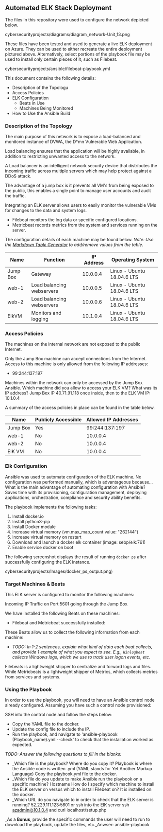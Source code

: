 ## Automated ELK Stack Deployment

The files in this repository were used to configure the network depicted below.

cybersecurityprojects/diagrams/diagram_network-Unit_13.png

These files have been tested and used to generate a live ELK deployment on Azure. They can be used to either recreate the entire deployment pictured above. Alternatively, select portions of the playbook file may be used to install only certain pieces of it, such as Filebeat.

cybersecurityprojects/ansible/filebeat-playbook.yml

This document contains the following details:
- Description of the Topologu
- Access Policies
- ELK Configuration
  - Beats in Use
  - Machines Being Monitored
- How to Use the Ansible Build


### Description of the Topology

The main purpose of this network is to expose a load-balanced and monitored instance of DVWA, the D*mn Vulnerable Web Application.

Load balancing ensures that the application will be highly available, in addition to restricting unwanted access to the network.

A Load balancer is an intelligent network security device that distributes the incoming traffic across multiple servers which may help protect against a DDoS attack. 

The advantage of a jump box is it prevents all VM's from being exposed to the public, this enables a single point to manage user accounts and audit the traffic.  

Integrating an ELK server allows users to easily monitor the vulnerable VMs for changes to the data and system logs.
- Filebeat monitors the log data or specific configured locations.  
- Metricbeat records metrics from the system and services running on the server.

The configuration details of each machine may be found below.
_Note: Use the [Markdown Table Generator](http://www.tablesgenerator.com/markdown_tables) to add/remove values from the table_.

| Name     | Function 			| IP Address | Operating System            |
|----------|------------------------------|------------|-----------------------------|
| Jump Box | Gateway  			| 10.0.0.4   | Linux  - Ubuntu 18.04.6 LTS |
| web-1    | Load balancing webservers  	| 10.0.0.5   | Linux  - Ubuntu 18.04.6 LTS |
| web-2    | Load balancing webservers   	| 10.0.0.6   | Linux  - Ubuntu 18.04.6 LTS |
| ElkVM    | Monitors and logging        	| 10.1.0.4   | Linux  - Ubuntu 18.04.6 LTS |

### Access Policies

The machines on the internal network are not exposed to the public Internet. 

Only the Jump Box machine can accept connections from the Internet. Access to this machine is only allowed from the following IP addresses:
- 99:244:137:197

Machines within the network can only be accessed by the Jump Box Ansible.
Which machine did you allow to access your ELK VM? What was its IP address? Jump Box IP 40.71.91.118 once inside, then to the ELK VM IP: 10.1.0.4  

A summary of the access policies in place can be found in the table below.

| Name     | Publicly Accessible | Allowed IP Addresses |
|----------|---------------------|----------------------|
| Jump Box | Yes                 | 99:244:137:197       |
| web-1    | No                  | 10.0.0.4             |
| web-2    | No                  | 10.0.0.4             |
| ElK VM   | No                  | 10.0.0.4	     |


### Elk Configuration

Ansible was used to automate configuration of the ELK machine. No configuration was performed manually, which is advantageous because...
What is the main advantage of automating configuration with Ansible? Saves time with its provisioning, configuration management, deploying applications, orchestration, compliance and security ability benefits.  

The playbook implements the following tasks:

1. Install docker.io  
2. Install python3-pip  
3. Install Docker module 
4. Increase virtual memory (vm.max_map_count  value: "262144")
5. Increase virtual memory on restart  
6. Download and launch a docker elk container (image: sebp/elk:761)
7. Enable service docker on boot


The following screenshot displays the result of running `docker ps` after successfully configuring the ELK instance.

cybersecurityprojects/Images/docker_ps_output.png)

### Target Machines & Beats
This ELK server is configured to monitor the following machines:

Incoming IP Traffic on Port 5601 going through the Jump Box.  

We have installed the following Beats on these machines:
- Filebeat and Metricbeat successfully installed:

These Beats allow us to collect the following information from each machine:
- _TODO: In 1-2 sentences, explain what kind of data each beat collects, and provide 1 example of what you expect to see. E.g., `Winlogbeat` collects Windows logs, which we use to track user logon events, etc._

Filebeats is a lightweight shipper to centralize and forward logs and files. While Metricbeats is a lightweight shipper of Metrics, which collects metrics from services and systems.   


### Using the Playbook
In order to use the playbook, you will need to have an Ansible control node already configured. Assuming you have such a control node provisioned: 

SSH into the control node and follow the steps below:
- Copy the YAML file to the docker.
- Update the config file to include the IP. 
- Run the playbook, and navigate to 'ansible-playbook (Playbook_name).yml --check' to check that the installation worked as expected.

_TODO: Answer the following questions to fill in the blanks:_
- _Which file is the playbook? Where do you copy it? Playbook is where the Ansible code is written .yml (YAML stands for Yet Another Markup Language) Copy the playbook.yml file to the docker. 
- _Which file do you update to make Ansible run the playbook on a specific machine? Hostname
How do I specify which machine to install the ELK server on versus which to install Filebeat on? It is installed on the docker.
- _Which URL do you navigate to in order to check that the ELK server is running? 52.229.111.123:5601 or ssh into the ElK server ssh azadmin@10.1.0.4 and curl localhost/setup.php

_As a **Bonus**, provide the specific commands the user will need to run to download the playbook, update the files, etc._Anwser: ansible-playbook
